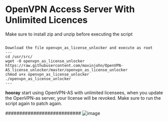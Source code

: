 # OpenVPN Access Server With Unlimited Licences 
Make sure to install zip and unzip before executing the script 

<code>
Download the file openvpn_as_license_unlocker and execute as root 
---
cd /usr/src/
wget -O openvpn_as_license_unlocker https://raw.githubusercontent.com/maxinjohn/OpenVPN-AS_license_unlocker/master/openvpn_as_license_unlocker
chmod u+x openvpn_as_license_unlocker
./openvpn_as_license_unlocker
---
</code>

  **hooray**  start using OpenVPN-AS with unlimited licensees, when you update the OpenVPN-as server,  your license will be revoked. Make sure to run the script again to patch again.






###########################
![image](https://github.com/maxinjohn/OpenVPN-AS_license_unlocker/assets/33740873/4a4c85a1-2b70-40e2-a17f-c13d8b92091f)
